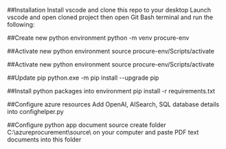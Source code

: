 ##Installation
Install vscode and clone this repo to your desktop
Launch vscode and open cloned project then open Git Bash terminal and run the following:

##Create new python environment
python -m venv procure-env

##Activate new python environment
source procure-env/Scripts/activate

##Activate new python environment
source procure-env/Scripts/activate

##Update pip
python.exe -m pip install --upgrade pip

##Install python packages into environment
pip install -r requirements.txt

##Configure azure resources
Add OpenAI, AISearch, SQL database details into confighelper.py

##Configure python app document source
create folder C:\\azureprocurement\\source\\ on your computer and paste PDF text documents into this folder